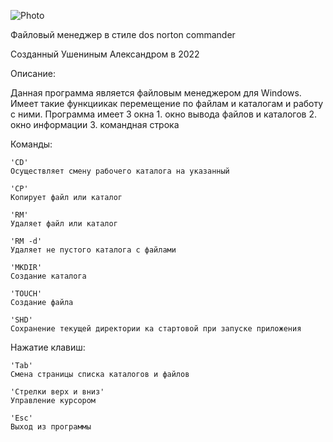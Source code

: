 ![Photo](https://user-images.githubusercontent.com/102482033/173406181-650a08dc-1237-4635-b9df-c37189b8eead.png)

Файловый менеджер в стиле dos norton commander

Созданный Ушениным Александром в 2022

Описание:

Данная программа является файловым менеджером для Windows. Имеет такие функциикак перемещение по файлам и каталогам
и работу с ними.
Программа имеет 3 окна 
    1. окно вывода файлов и каталогов 
    2. окно информации
    3. командная строка

Команды:

    'CD'
    Осуществляет смену рабочего каталога на указанный

    'CP'
    Копирует файл или каталог

    'RM'
    Удаляет файл или каталог
    
    'RM -d' 
    Удаляет не пустого каталогa с файлами

    'MKDIR'
    Создание каталога

    'TOUCH'
    Создание файла

    'SHD'
    Сохранение текущей директории ка стартовой при запуске приложения 

Нажатие клавиш:
    
    'Tab'
    Смена страницы списка каталогов и файлов

    'Стрелки верх и вниз'
    Управление курсором

    'Esc'
    Выход из программы
